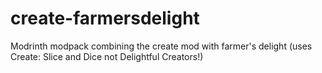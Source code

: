 # create-farmersdelight
Modrinth modpack combining the create mod with farmer's delight (uses Create: Slice and Dice not Delightful Creators!)
